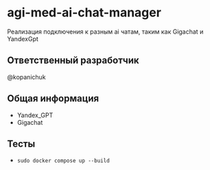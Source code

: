 # agi-med-ai-chat-manager

Реализация подключения к разным ai чатам, таким как Gigachat и YandexGpt

## Ответственный разработчик

@kopanichuk

## Общая информация

- Yandex_GPT
- Gigachat

## Тесты

- `sudo docker compose up --build`
